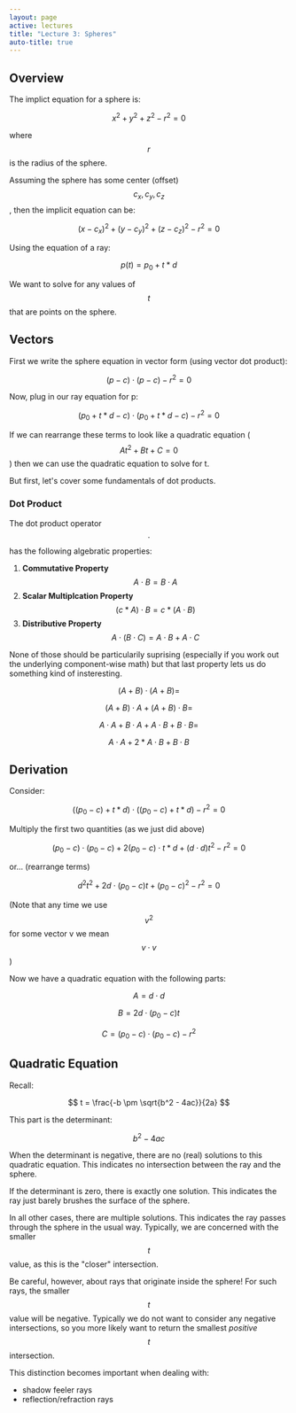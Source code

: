 ```yaml
---
layout: page
active: lectures
title: "Lecture 3: Spheres"
auto-title: true
---
```



## Overview

The implict equation for a sphere is:

$$x^2 + y^2 + z^2 - r^2 = 0$$

where $$r$$ is the radius of the sphere.

Assuming the sphere has some center (offset) $$c_x, c_y, c_z$$, then the implicit equation can be:

$$(x - c_x)^2 + (y - c_y)^2 + (z - c_z)^2 - r^2 = 0$$

Using the equation of a ray:

$$p(t) = p_0 + t * d$$

We want to solve for any values of $$t$$ that are points on the sphere.



## Vectors

First we write the sphere equation in vector form (using vector dot product):

$$(p - c) \cdot (p - c) - r^2 = 0$$

Now, plug in our ray equation for p:

$$(p_0 + t*d - c) \cdot (p_0 + t*d - c) - r^2 = 0$$

If we can rearrange these terms to look like a quadratic equation ($$At^2 + Bt + C = 0$$) then we can use the quadratic equation to solve for t.

But first, let's cover some fundamentals of dot products.



### Dot Product

The dot product operator $$\cdot$$ has the following algebratic properties:

1. **Commutative Property** $$A \cdot B = B \cdot A$$
2. **Scalar Multiplcation Property** $$(c*A) \cdot B = c * (A \cdot B)$$
3. **Distributive Property** $$A \cdot (B \cdot C) = A \cdot B + A \cdot C$$

None of those should be particularily suprising (especially if you work out the underlying component-wise math) but that last property lets us do something kind of insteresting.

$$ (A + B) \cdot (A + B) = $$

$$ (A + B) \cdot A + (A + B) \cdot B =$$

$$ A \cdot A + B \cdot A + A \cdot B + B \cdot B =$$

$$ A \cdot A + 2 * A \cdot B + B \cdot B$$



## Derivation

Consider:

$$((p_0 - c) + t*d) \cdot ((p_0 - c) + t*d) - r^2 = 0$$

Multiply the first two quantities (as we just did above)

$$(p_0 - c) \cdot (p_0 - c) + 2 (p_0 - c) \cdot t * d + (d \cdot d) t^2 - r^2 = 0$$

or... (rearrange terms)

$$d^2 t^2 + 2 d \cdot (p_0 - c) t + (p_0 - c)^2 - r^2 = 0$$

(Note that any time we use $$v^2$$ for some vector v we mean $$v \cdot v$$)

Now we have a quadratic equation with the following parts:

$$ A = d \cdot d $$

$$ B = 2 d \cdot (p_0 - c) t$$

$$ C = (p_0 - c) \cdot (p_0 - c) - r^2 $$



## Quadratic Equation

Recall:

$$ t = \frac{-b \pm \sqrt{b^2 - 4ac}}{2a} $$

This part is the determinant:

$$ b^2 - 4ac $$

When the determinant is negative, there are no (real) solutions to this quadratic equation.
This indicates no intersection between the ray and the sphere.

If the determinant is zero, there is exactly one solution.
This indicates the ray just barely brushes the surface of the sphere.

In all other cases, there are multiple solutions.
This indicates the ray passes through the sphere in the usual way.
Typically, we are concerned with the smaller $$ t $$ value, as this is the "closer" intersection.

Be careful, however, about rays that originate inside the sphere!
For such rays, the smaller $$ t $$ value will be negative.
Typically we do not want to consider any negative intersections,
so you more likely want to return the smallest *positive* $$ t $$ intersection.

This distinction becomes important when dealing with:

- shadow feeler rays
- reflection/refraction rays
